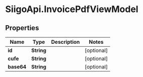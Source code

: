 # SiigoApi.InvoicePdfViewModel

## Properties

Name | Type | Description | Notes
------------ | ------------- | ------------- | -------------
**id** | **String** |  | [optional] 
**cufe** | **String** |  | [optional] 
**base64** | **String** |  | [optional] 


